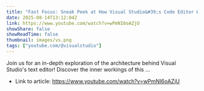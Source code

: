 ```yaml
---
title: "Fast Focus: Sneak Peek at How Visual Studio&#39;s Code Editor Works Under the Hood"
date: 2025-08-14T13:12:04Z
link: https://www.youtube.com/watch?v=wPmNI6oAZjU
showShare: false
showReadTime: false
thumbnail: images/vs.png
tags: ["youtube.com/@visualstudio"]
---
```

Join us for an in-depth exploration of the architecture behind Visual Studio's text editor! Discover the inner workings of this ...

- Link to article: https://www.youtube.com/watch?v=wPmNI6oAZjU
